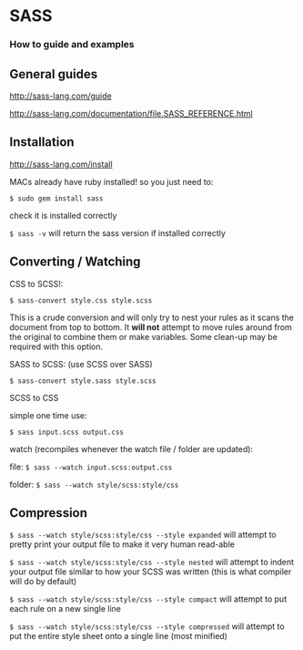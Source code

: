 # SASS

### How to guide and examples

## General guides

http://sass-lang.com/guide

http://sass-lang.com/documentation/file.SASS_REFERENCE.html

## Installation

http://sass-lang.com/install

MACs already have ruby installed! so you just need to:

`$ sudo gem install sass`

check it is installed correctly

`$ sass -v`
will return the sass version if installed correctly

## Converting / Watching

CSS to SCSS!:

`$ sass-convert style.css style.scss`

This is a crude conversion and will only try to nest your rules as it scans the document from top to bottom. It **will not** attempt to move rules around from the original to combine them or make variables. Some clean-up may be required with this option.

SASS to SCSS: (use SCSS over SASS)

`$ sass-convert style.sass style.scss`

SCSS to CSS

simple one time use:

`$ sass input.scss output.css`

watch (recompiles whenever the watch file / folder are updated):

file:
`$ sass --watch input.scss:output.css`

folder:
`$ sass --watch style/scss:style/css`

## Compression

`$ sass --watch style/scss:style/css --style expanded`
will attempt to pretty print your output file to make it very human read-able

`$ sass --watch style/scss:style/css --style nested`
will attempt to indent your output file similar to how your SCSS was written (this is what compiler will do by default)

`$ sass --watch style/scss:style/css --style compact`
will attempt to put each rule on a new single line

`$ sass --watch style/scss:style/css --style compressed`
will attempt to put the entire style sheet onto a single line (most minified)

